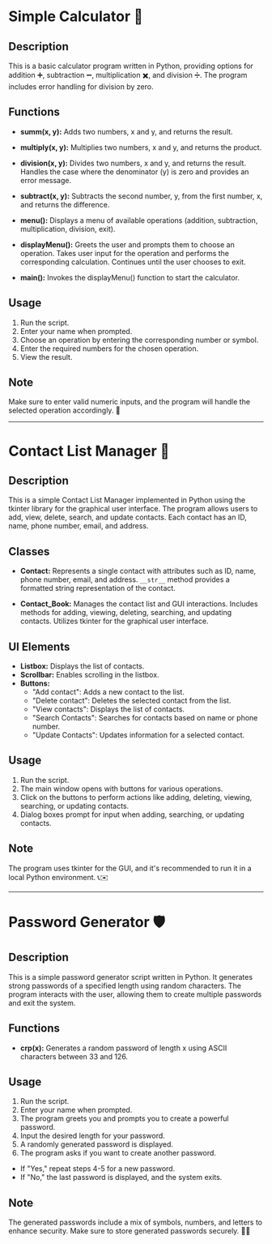 # Simple Calculator 🧮

## Description
This is a basic calculator program written in Python, providing options for addition ➕, subtraction ➖, multiplication ✖️, and division ➗. The program includes error handling for division by zero.

## Functions
- **summ(x, y):**
  Adds two numbers, x and y, and returns the result.
  
- **multiply(x, y):**
  Multiplies two numbers, x and y, and returns the product.
  
- **division(x, y):**
  Divides two numbers, x and y, and returns the result.
  Handles the case where the denominator (y) is zero and provides an error message.
  
- **subtract(x, y):**
  Subtracts the second number, y, from the first number, x, and returns the difference.
  
- **menu():**
  Displays a menu of available operations (addition, subtraction, multiplication, division, exit).
  
- **displayMenu():**
  Greets the user and prompts them to choose an operation.
  Takes user input for the operation and performs the corresponding calculation.
  Continues until the user chooses to exit.

- **main():**
  Invokes the displayMenu() function to start the calculator.

## Usage
1. Run the script.
2. Enter your name when prompted.
3. Choose an operation by entering the corresponding number or symbol.
4. Enter the required numbers for the chosen operation.
5. View the result.

## Note
Make sure to enter valid numeric inputs, and the program will handle the selected operation accordingly. 🚀

---

# Contact List Manager 📇

## Description
This is a simple Contact List Manager implemented in Python using the tkinter library for the graphical user interface. The program allows users to add, view, delete, search, and update contacts. Each contact has an ID, name, phone number, email, and address.

## Classes
- **Contact:**
  Represents a single contact with attributes such as ID, name, phone number, email, and address.
  `__str__` method provides a formatted string representation of the contact.
  
- **Contact_Book:**
  Manages the contact list and GUI interactions.
  Includes methods for adding, viewing, deleting, searching, and updating contacts.
  Utilizes tkinter for the graphical user interface.

## UI Elements
- **Listbox:** Displays the list of contacts.
- **Scrollbar:** Enables scrolling in the listbox.
- **Buttons:**
  - "Add contact": Adds a new contact to the list.
  - "Delete contact": Deletes the selected contact from the list.
  - "View contacts": Displays the list of contacts.
  - "Search Contacts": Searches for contacts based on name or phone number.
  - "Update Contacts": Updates information for a selected contact.

## Usage
1. Run the script.
2. The main window opens with buttons for various operations.
3. Click on the buttons to perform actions like adding, deleting, viewing, searching, or updating contacts.
4. Dialog boxes prompt for input when adding, searching, or updating contacts.

## Note
The program uses tkinter for the GUI, and it's recommended to run it in a local Python environment. 📞✉️

---

# Password Generator 🛡️

## Description
This is a simple password generator script written in Python. It generates strong passwords of a specified length using random characters. The program interacts with the user, allowing them to create multiple passwords and exit the system.

## Functions
- **crp(x):**
  Generates a random password of length x using ASCII characters between 33 and 126.

## Usage
1. Run the script.
2. Enter your name when prompted.
3. The program greets you and prompts you to create a powerful password.
4. Input the desired length for your password.
5. A randomly generated password is displayed.
6. The program asks if you want to create another password.
  - If "Yes," repeat steps 4-5 for a new password.
  - If "No," the last password is displayed, and the system exits.

## Note
The generated passwords include a mix of symbols, numbers, and letters to enhance security. Make sure to store generated passwords securely. 🔐💪
